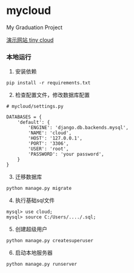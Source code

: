 # mycloud
My Graduation Project  

[演示网站 tiny cloud](https://cloudself.net)
### 本地运行
1. 安装依赖
```
pip install -r requirements.txt
```
2. 检查配置文件，修改数据库配置
```
# mycloud/settings.py

DATABASES = {
    'default': {
        'ENGINE': 'django.db.backends.mysql',
        'NAME': 'cloud',
        'HOST': '127.0.0.1',
        'PORT': '3306',
        'USER': 'root',
        'PASSWORD': 'your password',
    }
}
```
3. 迁移数据库
```
python manage.py migrate
```
4. 执行基础sql文件
```
mysql> use cloud;
mysql> source C:/Users/..../.sql; 
```
5. 创建超级用户
```
python manage.py createsuperuser
```
6. 启动本地服务器
```
python manage.py runserver
```